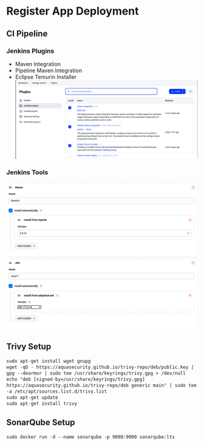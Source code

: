 # Register App Deployment
## CI Pipeline
### Jenkins Plugins
- Maven Integration
- Pipeline Maven Integration
- Eclipse Temurin Installer
![Jenkins Maven Plugins](./imgs/jenkins-maven-plugins.png)
### Jenkins Tools
![Maven Tool Setup](./imgs/setup-maven-tool.png)
![JDK Tool Setup](./imgs/setup-jdk-tool.png)


## Trivy Setup
```
sudo apt-get install wget gnupg
wget -qO - https://aquasecurity.github.io/trivy-repo/deb/public.key | gpg --dearmor | sudo tee /usr/share/keyrings/trivy.gpg > /dev/null
echo "deb [signed-by=/usr/share/keyrings/trivy.gpg] https://aquasecurity.github.io/trivy-repo/deb generic main" | sudo tee -a /etc/apt/sources.list.d/trivy.list
sudo apt-get update
sudo apt-get install trivy
```

## SonarQube Setup
```
sudo docker run -d --name sonarqube -p 9000:9000 sonarqube:lts
```